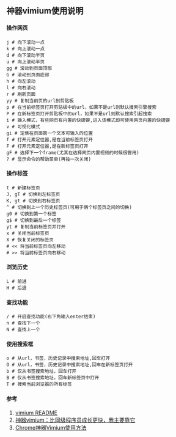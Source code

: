 ## 神器vimium使用说明

#### 操作网页
```SHELL
j # 向下滚动一点
k # 向上滚动一点
d # 向下滚动半页
u # 向上滚动半页
gg # 滚动到页面顶部
G # 滚动到页面底部
h # 向左滚动
l # 向右滚动
r # 刷新页面
yy # 复制当前页的url到剪贴板
p # 在当前标签页打开剪贴板中的url，如果不是url则默认搜索引擎搜索
P # 在新标签页打开剪贴板中的url，如果不是url则默认搜索引起搜索
i # 输入模式，有些网页有内置的快捷键,进入该模式即可使用网页内置的快捷键
v # 可视化模式
gi # 定焦在页面第一个文本可输入的位置
f # 打开元素定位器,是在当前标签页打开
F # 打开元素定位器,是在新标签页打开
gF # 选择下一个frame(尤其在选择网页内置视频的时候很管用)
? # 显示命令的帮助菜单(再按一次关闭)
```

#### 操作标签
```SHELL
t # 新建标签页
J, gT # 切换到左标签页
K, gt # 切换到右标签页
^ # 切换到上一个历史标签页(可用于俩个标签页之间的切换)
g0 # 切换到第一个标签
g$ # 切换到最后一个标签
yt # 复制当前标签页并打开
x # 关闭当前标签页
X # 恢复关闭的标签页
# << 将当前标签页向左移动
# >> 将当前标签页向右移动
```

#### 浏览历史
```SHELL
L # 前进
H # 后退
```

#### 查找功能
```SHELL
/ # 开启查找功能(右下角输入enter结束)
n # 查找下一个
N # 查找上一个
```

#### 使用搜索框
```SHELL
o # 从url，书签，历史记录中搜索地址,回车打开
O # 从url，书签，历史记录中搜索地址,回车在新标签页打开
b # 仅从书签搜索地址，回车打开
B # 仅从书签搜索地址，回车新标签页中打开
T # 搜索当前浏览器的所有标签
```


#### 参考
1. [vimium README](https://github.com/philc/vimium#keyboard-bindings 'vimium README')
1. [神器vimium：比同级程序员成长更快，我主要靠它](https://zhuanlan.zhihu.com/p/38179086 '神器vimium：比同级程序员成长更快，我主要靠它
张小鸡')
1. [Chrome神器Vimium使用方法](https://www.jianshu.com/p/2af687487d2c 'Chrome神器Vimium使用方法')